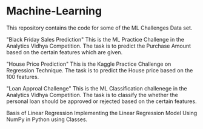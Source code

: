 # Machine-Learning

This repository contains the code for some of the ML Challenges Data set.

"Black Friday Sales Prediction"
This is the ML Practice Challenge in the Analytics Vidhya Competition. The task is to predict the Purchase Amount based on the certain features which are given. 

"House Price Prediction"
This is the Kaggle Practice Challenge on Regression Technique. The task is to predict the House price based on the 100 features. 

"Loan Approal Challenge"
This is the ML Classification challenege in the Analytics Vidhya Competition. The task is to classify the whether the personal loan should be approved or rejected based on the certain features. 

Basis of Linear Regression
Implementing the Linear Regression Model Using NumPy in Python using Classes.
